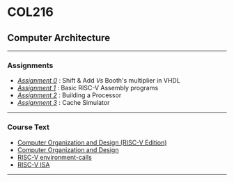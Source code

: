 # COL216 
## Computer Architecture

<hr>

### Assignments
- <a href="https://github.com/adityjha0/col216/tree/main/asgn0">*Assignment 0*</a> : Shift & Add *Vs* Booth's multiplier in VHDL
- <a href="https://github.com/adityjha0/col216/tree/main/asgn1">*Assignment 1*</a> : Basic RISC-V Assembly programs
- <a href="https://github.com/adityjha0/col216/tree/main/asgn2">*Assignment 2*</a> : Building a Processor
- <a href="https://github.com/adityjha0/col216/tree/main/asgn3">*Assignment 3*</a> : Cache Simulator


<hr>

### Course Text <br>
- <a href="https://csciitd-my.sharepoint.com/:b:/g/personal/cs1221102_iitd_ac_in/EZsmlkR1l0VNnihPqfx6-G4BMF1Im1FEo432j9ZY5yya_A?e=luQG1Z">Computer Organization and Design (RISC-V Edition)</a> <br>
- <a href="https://csciitd-my.sharepoint.com/:b:/g/personal/cs1221102_iitd_ac_in/Ed6gPA_PxStEqBRnYqVbyJYBkerb6h8Skj_ju1DUA3Qy-A?e=bMsysl">Computer Organization and Design</a> <br>
- <a href="https://github.com/TheThirdOne/rars/wiki/Environment-Calls">RISC-V environment-calls</a><br>
- <a href="https://csciitd-my.sharepoint.com/:b:/g/personal/cs1221102_iitd_ac_in/EZxjHb7ZEa1BmAv4YLsY6P0BqyLu0wtnekZJHlOhF6yaWA?e=9kJ7Ec">RISC-V ISA</a>

<hr>
